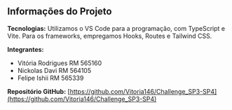 ## Informações do Projeto

**Tecnologias:**
Utilizamos o VS Code para a programação, com TypeScript e Vite. Para os frameworks, empregamos Hooks, Routes e Tailwind CSS.

**Integrantes:**
*   Vitória Rodrigues RM 565160
*   Nickolas Davi RM 564105
*   Felipe Ishii RM 565339

**Repositório GitHub:**
[https://github.com/Vitoria146/Challenge_SP3-SP4](https://github.com/Vitoria146/Challenge_SP3-SP4)
